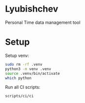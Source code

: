# Lyubishchev

Personal Time data management tool

# Setup

Setup venv:
```sh
sudo rm -rf .venv
python3 -m venv .venv
source .venv/bin/activate
which python
```

Run all CI scripts:

```sh
scripts/ci/ci
```
